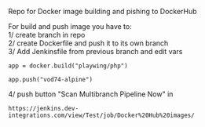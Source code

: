 Repo for Docker image building and pishing to DockerHub  

For build and push image you have to:  
1/ create branch in repo  
2/ create Dockerfile and push it to its own branch  
3/ Add Jenkinsfile from previous branch and edit vars  
```
app = docker.build("playwing/php")    
```
```          
app.push("vod74-alpine")     
```
4/ push button "Scan Multibranch Pipeline Now" in 
```
https://jenkins.dev-integrations.com/view/Test/job/Docker%20Hub%20images/
```